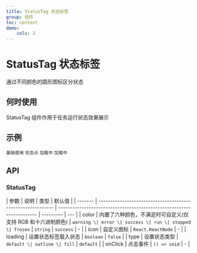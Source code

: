```yaml
---
title: StatusTag 状态标签
group: 组件
toc: content
demo:
    cols: 2
---
```


# StatusTag 状态标签

通过不同颜色的圆形图标区分状态

## 何时使用

StatusTag 组件作用于任务运行状态效果展示

## 示例

<code src="./demos/basic.tsx" description="内置6种不同的`color`，三种类型`default | outline | fill`，同时我们添加了多种预设色彩的状态样式，用作不同场景使用。如果预设值不能满足你的需求，可以设置为具体的色值">基础使用</code>
<code src="./demos/status.tsx" description="用于表示状态的小圆点">状态点</code>
<code src="./demos/loading.tsx" description="通过设置 `loading` 可以设置加载中的状态标签">加载中</code>
<code src="./demos/icon.tsx" description="可以通过`icon`自定义图标">加载中</code>

## API

### StatusTag

| 参数    | 说明                                                        | 类型                                                                  | 默认值    |
| ------- | ----------------------------------------------------------- | --------------------------------------------------------------------- | --------- | --- |
| color   | 内置了六种颜色，不满足时可自定义(仅支持 RGB 和十六进制颜色) | `warning \| error \| success \| run \| stopped \| frozen` \| `string` | `success` | -   |
| icon    | 自定义图标                                                  | `React.ReactNode`                                                     | -         |
| loading | 设置状态标签载入状态                                        | `boolean`                                                             | `false`   |
| type    | 设置状态类型                                                | `default \| outline \| fill`                                          | `default` |
| onClick | 点击事件                                                    | `() => void`                                                          | -         |
